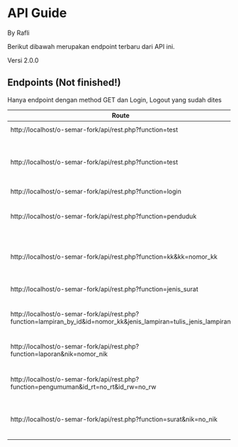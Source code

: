 # API Guide

By Rafli

Berikut dibawah merupakan endpoint terbaru dari API ini.

Versi 2.0.0

## Endpoints (Not finished!)

Hanya endpoint dengan method GET dan Login, Logout yang sudah dites


| Route | Method | Output | Keterangan |
| - | - | - | - |
| http://localhost/o-semar-fork/api/rest.php?function=test | GET | ![](./docs/get-test.png) | Untuk testing output API |
| http://localhost/o-semar-fork/api/rest.php?function=test | POST | ![](./docs/post-test.png) | Untuk testing output API jika user sudah terautentikasi atau belum |
| http://localhost/o-semar-fork/api/rest.php?function=login | POST | ![](./docs/post-login.png) | Login user |
| http://localhost/o-semar-fork/api/rest.php?function=penduduk | GET | ![](./docs/get-penduduk.png) | Mengambil data penduduk (Gatau untuk apa) |
| http://localhost/o-semar-fork/api/rest.php?function=kk&kk=nomor_kk | GET | ![](./docs/get-kk.png) | Mengambil data penduduk berdasarkan No. KK |
| http://localhost/o-semar-fork/api/rest.php?function=jenis_surat | GET | ![](./docs/get-jenis-surat.png) | Melihat jenis surat (Gatau untuk apa) |
| http://localhost/o-semar-fork/api/rest.php?function=lampiran_by_id&id=nomor_kk&jenis_lampiran=tulis_jenis_lampiran | GET | ![](./docs/get-jenis-lampiran.png) | Mengambil lampiran sesuai KK user |
| http://localhost/o-semar-fork/api/rest.php?function=laporan&nik=nomor_nik | GET | ![](./docs/get-laporan.png) | Mengambil laporan berdasarkan KK user |
| http://localhost/o-semar-fork/api/rest.php?function=pengumuman&id_rt=no_rt&id_rw=no_rw | GET | ![](./docs/get-pengumuman.png) | Mengambil pengumuman berdasarkan RT dan RW |
| http://localhost/o-semar-fork/api/rest.php?function=surat&nik=no_nik | GET | ![](./docs/get-surat.png) | Untuk mengambil data surat sesuai KK user |

